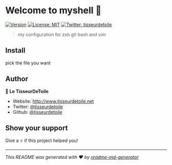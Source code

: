 # Welcome to myshell 👋

[![Version](https://img.shields.io/github/v/tag/tisseurdetoile/myshell)](https://github.com/tisseurdetoile/myshell/releases)
[![License: MIT](https://img.shields.io/badge/License-MIT-yellow.svg)](#)
[![Twitter: tisseurdetoile](https://img.shields.io/twitter/follow/tisseurdetoile.svg?style=social)](https://twitter.com/tisseurdetoile)

> my configuration for zsh git bash and vim

## Install

pick the file you want

## Author

👤 **Le TisseurDeToile**

- Website: http://www.tisseurdetoile.net
- Twitter: [@tisseurdetoile](https://twitter.com/tisseurdetoile)
- Github: [@tisseurdetoile](https://github.com/tisseurdetoile)

## Show your support

Give a ⭐️ if this project helped you!

---

_This README was generated with ❤️ by [readme-md-generator](https://github.com/kefranabg/readme-md-generator)_
